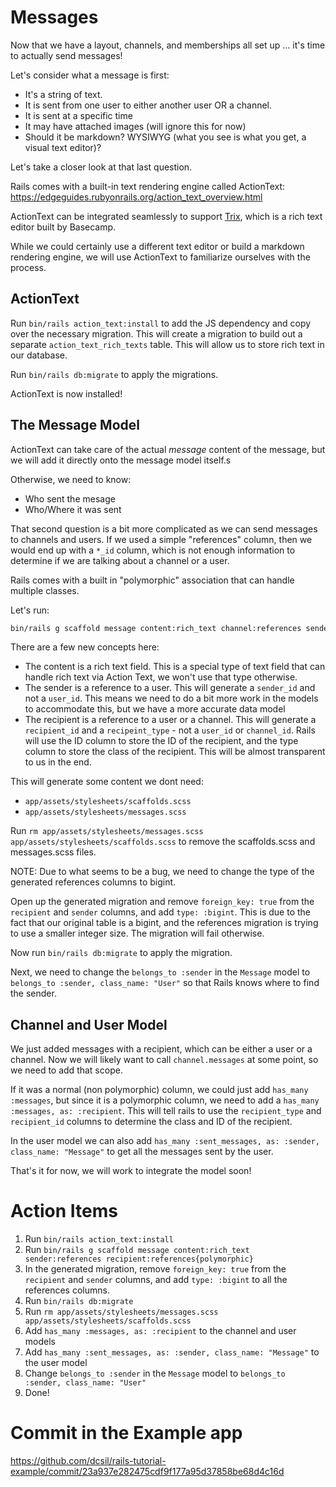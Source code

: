 # Messages

Now that we have a layout, channels, and memberships all set up ... it's time to actually send messages!

Let's consider what a message is first:

- It's a string of text.
- It is sent from one user to either another user OR a channel.
- It is sent at a specific time
- It may have attached images (will ignore this for now)
- Should it be markdown? WYSIWYG (what you see is what you get, a visual text editor)?

Let's take a closer look at that last question.

Rails comes with a built-in text rendering engine called ActionText: https://edgeguides.rubyonrails.org/action_text_overview.html

ActionText can be integrated seamlessly to support [Trix](https://github.com/basecamp/trix), which is a rich text editor built by Basecamp.

While we could certainly use a different text editor or build a markdown rendering engine, we will use ActionText to familiarize ourselves with the process.

## ActionText

Run `bin/rails action_text:install` to add the JS dependency and copy over the necessary migration. This will create a migration to build out a separate `action_text_rich_texts` table. This will allow us to store rich text in our database.

Run `bin/rails db:migrate` to apply the migrations.

ActionText is now installed!

## The Message Model

ActionText can take care of the actual _message_ content of the message, but we will add it directly onto the message model itself.s

Otherwise, we need to know:
- Who sent the mesage
- Who/Where it was sent

That second question is a bit more complicated as we can send messages to channels and users. If we used a simple "references" column, then we would end up with a `*_id` column, which is not enough information to determine if we are talking about a channel or a user.

Rails comes with a built in "polymorphic" association that can handle multiple classes.

Let's run:
```bash
bin/rails g scaffold message content:rich_text channel:references sender:references recipient:references{polymorphic}
```

There are a few new concepts here:
- The content is a rich text field. This is a special type of text field that can handle rich text via Action Text, we won't use that type otherwise.
- The sender is a reference to a user. This will generate a `sender_id` and not a `user_id`. This means we need to do a bit more work in the models to accommodate this, but we have a more accurate data model
- The recipient is a reference to a user or a channel. This will generate a `recipient_id` and a `recipeint_type` - not a `user_id` or `channel_id`. Rails will use the ID column to store the ID of the recipient, and the type column to store the class of the recipient. This will be almost transparent to us in the end.

This will generate some content we dont need:
- `app/assets/stylesheets/scaffolds.scss`
- `app/assets/stylesheets/messages.scss`

Run `rm app/assets/stylesheets/messages.scss app/assets/stylesheets/scaffolds.scss` to remove the scaffolds.scss and messages.scss files.

NOTE: Due to what seems to be a bug, we need to change the type of the generated references columns to bigint.

Open up the generated migration and remove `foreign_key: true` from the `recipient` and `sender` columns, and add `type: :bigint`. This is due to the fact that our original table is a bigint, and the references migration is trying to use a smaller integer size. The migration will fail otherwise.

Now run `bin/rails db:migrate` to apply the migration.

Next, we need to change the `belongs_to :sender` in the `Message` model to `belongs_to :sender, class_name: "User"` so that Rails knows where to find the sender.

## Channel and User Model

We just added messages with a recipient, which can be either a user or a channel. Now we will likely want to call `channel.messages` at some point, so we need to add that scope.

If it was a normal (non polymorphic) column, we could just add `has_many :messages`, but since it is a polymorphic column, we need to add a `has_many :messages, as: :recipient`. This will tell rails to use the `recipient_type` and `recipient_id` columns to determine the class and ID of the recipient.

In the user model we can also add `has_many :sent_messages, as: :sender, class_name: "Message"` to get all the messages sent by the user.

That's it for now, we will work to integrate the model soon!

# Action Items

1. Run `bin/rails action_text:install`
1. Run `bin/rails g scaffold message content:rich_text sender:references recipient:references{polymorphic}`
1. In the generated migration, remove `foreign_key: true` from the `recipient` and `sender` columns, and add `type: :bigint` to all the references columns.
1. Run `bin/rails db:migrate`
1. Run `rm app/assets/stylesheets/messages.scss app/assets/stylesheets/scaffolds.scss`
1. Add `has_many :messages, as: :recipient` to the channel and user models
1. Add `has_many :sent_messages, as: :sender, class_name: "Message"` to the user model
1. Change `belongs_to :sender` in the `Message` model to `belongs_to :sender, class_name: "User"`
1. Done!

# Commit in the Example app

https://github.com/dcsil/rails-tutorial-example/commit/23a937e282475cdf9f177a95d37858be68d4c16d
